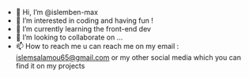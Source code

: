 - 👋 Hi, I’m @islemben-max
- 👀 I’m interested in coding and having fun !
- 🌱 I’m currently learning the front-end dev
- 💞️ I’m looking to collaborate on ...
- 📫 How to reach me u can reach me on my email : islemsalamou65@gmail.com  or my other social media which you can find it on my projects

<!---
islemben-max/islemben-max is a ✨ special ✨ repository because its `README.md` (this file) appears on your GitHub profile.
You can click the Preview link to take a look at your changes.
--->
